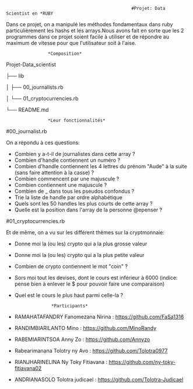 


													#Projet: Data Scientist en *RUBY



Dans ce projet, on a manipulé les méthodes fondamentaux dans ruby particulièrement les hashs et les arrays.Nous avons fait en sorte que les 2 programmes dans ce projet soient facile à utiliser et de répondre au maximum de vitesse pour que l'utilisateur soit à l'aise.



					*Composition*

Projet-Data_scientist

├── lib

│       ├── 00_journalists.rb

│       └── 01_cryptocurrencies.rb

└── README.md 
					
					*Leur fonctionnalités*
					

#00_journalist.rb

On a répondu à ces questions:

- Combien y a-t-il de journalistes dans cette array ?
- Combien d'handle contiennent un numéro ?
- Combien d'handle contiennent les 4 lettres du prénom "Aude" à la suite (sans faire attention à la casse) ?
- Combien commencent par une majuscule ?
- Combien contiennent une majuscule ?
- Combien de _ dans tous les pseudos confondus ?
- Trie la liste de handle par ordre alphabétique
- Quels sont les 50 handles les plus courts de cette array ?
- Quelle est la position dans l'array de la personne @epenser ?



#01_cryptocurrencies.rb 

Et de même, on a vu sur les différent thèmes sur la cryptmonnaie:

- Donne moi la (ou les) crypto qui a la plus grosse valeur
- Donne moi la (ou les) crypto qui a la plus petite valeur
- Combien de crypto contiennent le mot "coin" ?
- Sors moi tout les devises, dont le cours est inférieur à 6000 (indice: pense bien à enlever le $ pour pouvoir faire une comparaison)
- Quel est le cours le plus haut parmi celle-la ?


					*Participants*
					
					
 - RAMAHATAFANDRY Fanomezana Nirina : https://github.com/FaSa1316 
 - RANDIMBIARILANTO  Mino : https://github.com/MinoRandy
 - RABEMIARINTSOA Anny Zo : https://github.com/Annyzo
 - Rabearimanana Tolotry ny Avo : https://github.com/Tolotra0977
 - RIANJHARINELINA Ny Toky Fitiavana : https://github.com/ny-toky-fitiavana02
 - ANDRIANASOLO Tolotra judicael :  https://github.com/Tolotra-Judicael
